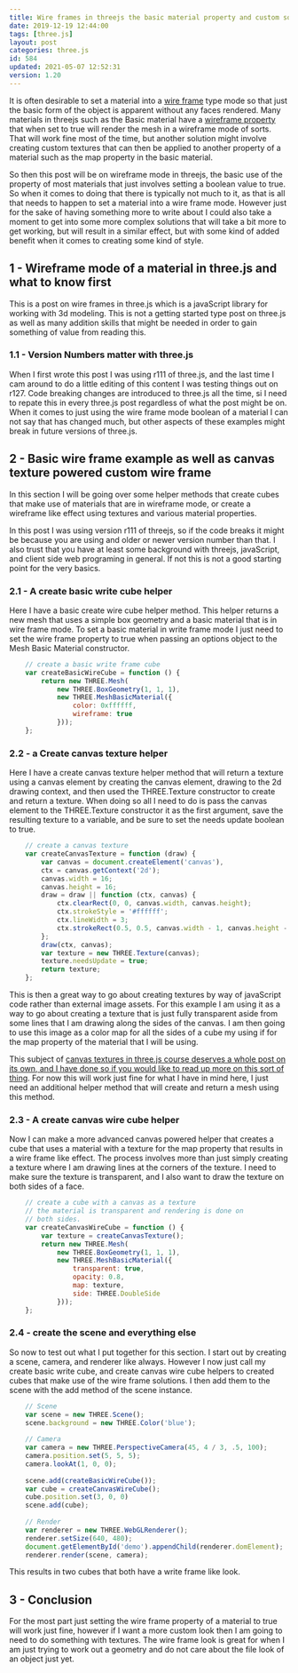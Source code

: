 ```yaml
---
title: Wire frames in threejs the basic material property and custom solutions
date: 2019-12-19 12:44:00
tags: [three.js]
layout: post
categories: three.js
id: 584
updated: 2021-05-07 12:52:31
version: 1.20
---
```


It is often desirable to set a material into a [wire frame](https://en.wikipedia.org/wiki/Wire-frame_model) type mode so that just the basic form of the object is apparent without any faces rendered. Many materials in threejs such as the Basic material have a [wireframe property](https://threejs.org/docs/#api/en/materials/MeshBasicMaterial.wireframe) that when set to true will render the mesh in a wireframe mode of sorts. That will work fine most of the time, but another solution might involve creating custom textures that can then be applied to another property of a material such as the map property in the basic material.

So then this post will be on wireframe mode in threejs, the basic use of the property of most materials that just involves setting a boolean value to true. So when it comes to doing that there is typically not much to it, as that is all that needs to happen to set a material into a wire frame mode. However just for the sake of having something more to write about I could also take a moment to get into some more complex solutions that will take a bit more to get working, but will result in a similar effect, but with some kind of added benefit when it comes to creating some kind of style.

<!-- more -->

## 1 - Wireframe mode of a material in three.js and what to know first

This is a post on wire frames in three.js which is a javaScript library for working with 3d modeling. This is not a getting started type post on three.js as well as many addition skills that might be needed in order to gain something of value from reading this.

### 1.1 - Version Numbers matter with three.js

When I first wrote this post I was using r111 of three.js, and the last time I cam around to do a little editing of this content I was testing things out on r127. Code breaking changes are introduced to three.js all the time, si I need to repate this in every three.js post regardless of what the post might be on. When it comes to just using the wire frame mode boolean of a material I can not say that has changed much, but other aspects of these examples might break in future versions of three.js.

## 2 - Basic wire frame example as well as canvas texture powered custom wire frame

In this section I will be going over some helper methods that create cubes that make use of materials that are in wireframe mode, or create a wireframe like effect using textures and various material properties.

In this post I was using version r111 of threejs, so if the code breaks it might be because you are using and older or newer version number than that. I also trust that you have at least some background with threejs, javaScript, and client side web programing in general. If not this is not a good starting point for the very basics.

### 2.1 - A create basic write cube helper

Here I have a basic create wire cube helper method. This helper returns a new mesh that uses a simple box geometry and a basic material that is in wire frame mode. To set a basic material in write frame mode I just need to set the wire frame property to true when  passing an options object to the Mesh Basic Material constructor.

```js
    // create a basic write frame cube
    var createBasicWireCube = function () {
        return new THREE.Mesh(
            new THREE.BoxGeometry(1, 1, 1),
            new THREE.MeshBasicMaterial({
                color: 0xffffff,
                wireframe: true
            }));
    };
```

### 2.2 - a Create canvas texture helper

Here I have a create canvas texture helper method that will return a texture using a canvas element by creating the canvas element, drawing to the 2d drawing context, and then used the THREE.Texture constructor to create and return a texture. When doing so all I need to do is pass the canvas element to the THREE.Texture constructor it as the first argument, save the resulting texture to a variable, and be sure to set the needs update boolean to true.

```js
    // create a canvas texture
    var createCanvasTexture = function (draw) {
        var canvas = document.createElement('canvas'),
        ctx = canvas.getContext('2d');
        canvas.width = 16;
        canvas.height = 16;
        draw = draw || function (ctx, canvas) {
            ctx.clearRect(0, 0, canvas.width, canvas.height);
            ctx.strokeStyle = '#ffffff';
            ctx.lineWidth = 3;
            ctx.strokeRect(0.5, 0.5, canvas.width - 1, canvas.height - 1);
        };
        draw(ctx, canvas);
        var texture = new THREE.Texture(canvas);
        texture.needsUpdate = true;
        return texture;
    };
```

This is then a great way to go about creating textures by way of javaScript code rather than external image assets. For this example I am using it as a way to go about creating a texture that is just fully transparent aside from some lines that I am drawing along the sides of the canvas. I am then going to use this image as a color map for all the sides of a cube my using if for the map property of the material that I will be using.

This subject of [canvas textures in three.js course deserves a whole post on its own, and I have done so if you would like to read up more on this sort of thing](/2018/04/17/threejs-canvas-texture/). For now this will work just fine for what I have in mind here, I just need an additional helper method that will create and return a mesh using this method.

### 2.3 - A create canvas wire cube helper

Now I can make a more advanced canvas powered helper that creates a cube that uses a material with a texture for the map property that results in a wire frame like effect. The process involves more than just simply creating a texture where I am drawing lines at the corners of the texture. I need to make sure the texture is transparent, and I also want to draw the texture on both sides of a face.

```js
    // create a cube with a canvas as a texture
    // the material is transparent and rendering is done on
    // both sides.
    var createCanvasWireCube = function () {
        var texture = createCanvasTexture();
        return new THREE.Mesh(
            new THREE.BoxGeometry(1, 1, 1),
            new THREE.MeshBasicMaterial({
                transparent: true,
                opacity: 0.8,
                map: texture,
                side: THREE.DoubleSide
            }));
    };
```

### 2.4 - create the scene and everything else

So now to test out what I put together for this section. I start out by creating a scene, camera, and renderer like always. However I now just call my create basic write cube, and create canvas wire cube helpers to created cubes that make use of the wire frame solutions. I then add them to the scene with the add method of the scene instance.

```js
    // Scene
    var scene = new THREE.Scene();
    scene.background = new THREE.Color('blue');
 
    // Camera
    var camera = new THREE.PerspectiveCamera(45, 4 / 3, .5, 100);
    camera.position.set(5, 5, 5);
    camera.lookAt(1, 0, 0);
 
    scene.add(createBasicWireCube());
    var cube = createCanvasWireCube();
    cube.position.set(3, 0, 0)
    scene.add(cube);
 
    // Render
    var renderer = new THREE.WebGLRenderer();
    renderer.setSize(640, 480);
    document.getElementById('demo').appendChild(renderer.domElement);
    renderer.render(scene, camera);
```

This results in two cubes that both have a write frame like look.

## 3 - Conclusion

For the most part just setting the wire frame property of a material to true will work just fine, however if I want a more custom look then I am going to need to do something with textures. The wire frame look is great for when I am just trying to work out a geometry and do not care about the file look of an object just yet.